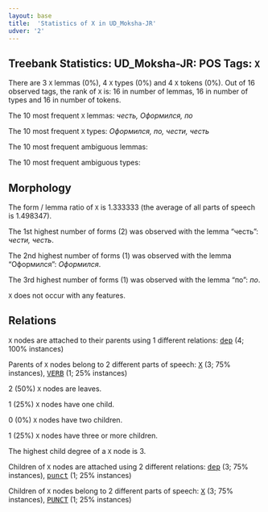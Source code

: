 ```yaml
---
layout: base
title:  'Statistics of X in UD_Moksha-JR'
udver: '2'
---
```


## Treebank Statistics: UD_Moksha-JR: POS Tags: `X`

There are 3 `X` lemmas (0%), 4 `X` types (0%) and 4 `X` tokens (0%).
Out of 16 observed tags, the rank of `X` is: 16 in number of lemmas, 16 in number of types and 16 in number of tokens.

The 10 most frequent `X` lemmas: <em>честь, Оформился, по</em>

The 10 most frequent `X` types:  <em>Оформился, по, чести, честь</em>

The 10 most frequent ambiguous lemmas: 

The 10 most frequent ambiguous types:  



## Morphology

The form / lemma ratio of `X` is 1.333333 (the average of all parts of speech is 1.498347).

The 1st highest number of forms (2) was observed with the lemma “честь”: <em>чести, честь</em>.

The 2nd highest number of forms (1) was observed with the lemma “Оформился”: <em>Оформился</em>.

The 3rd highest number of forms (1) was observed with the lemma “по”: <em>по</em>.

`X` does not occur with any features.


## Relations

`X` nodes are attached to their parents using 1 different relations: <tt><a href="mdf_jr-dep-dep.html">dep</a></tt> (4; 100% instances)

Parents of `X` nodes belong to 2 different parts of speech: <tt><a href="mdf_jr-pos-X.html">X</a></tt> (3; 75% instances), <tt><a href="mdf_jr-pos-VERB.html">VERB</a></tt> (1; 25% instances)

2 (50%) `X` nodes are leaves.

1 (25%) `X` nodes have one child.

0 (0%) `X` nodes have two children.

1 (25%) `X` nodes have three or more children.

The highest child degree of a `X` node is 3.

Children of `X` nodes are attached using 2 different relations: <tt><a href="mdf_jr-dep-dep.html">dep</a></tt> (3; 75% instances), <tt><a href="mdf_jr-dep-punct.html">punct</a></tt> (1; 25% instances)

Children of `X` nodes belong to 2 different parts of speech: <tt><a href="mdf_jr-pos-X.html">X</a></tt> (3; 75% instances), <tt><a href="mdf_jr-pos-PUNCT.html">PUNCT</a></tt> (1; 25% instances)


